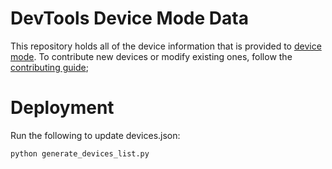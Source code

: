 # DevTools Device Mode Data

This repository holds all of the device information that is provided to [device mode](https://developer.chrome.com/devtools/docs/device-mode).
To contribute new devices or modify existing ones, follow the [contributing guide](https://github.com/GoogleChrome/devtools-device-data/blob/master/contributing.md);

# Deployment

Run the following to update devices.json:
```sh
python generate_devices_list.py
```
